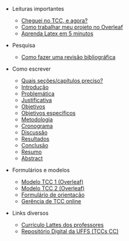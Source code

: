 - Leituras importantes

  - [Cheguei no TCC, e agora?](cheguei-no-tcc.md)
  - [Como trabalhar meu projeto no Overleaf](overleaf.md)
  - [Aprenda Latex em 5 minutos](latex-5min.md)

- Pesquisa
  - [Como fazer uma revisão bibliográfica](revisao-bibliografica.md)

- Como escrever
  - [Quais seções/capítulos preciso?](como-escrever.md)
  - [Introdução](como-escrever-introducao.md)
  - [Problemática](como-escrever-problematica.md)
  - [Justificativa](como-escrever-justificativa.md)
  - [Objetivos](como-escrever-objetivos.md)
  - [Objetivos específicos](como-escrever-objetivos.md)
  - [Metodologia](como-escrever-metodologia.md)
  - [Cronograma](como-escrever-cronograma.md)
  - [Discussão](como-escrever-discussao.md)
  - [Resultados](como-escrever-resultados.md)
  - [Conclusão](como-escrever-conclusao.md)
  - [Resumo](como-escrever-resumo.md)
  - [Abstract](como-escrever-resumo.md)

- Formulários e modelos

  - [Modelo TCC 1 (Overleaf)](https://www.overleaf.com/read/pbkfpzgjcdxw)
  - [Modelo TCC 2 (Overleaf)](https://www.overleaf.com/read/hxdzrzzdwkcs)
  - [Formulário de orientação](https://cc.uffs.edu.br)
  - [Gerência de TCC online](https://cc.uffs.edu.br)

- Links diversos

  - [Currículo Lattes dos professores](https://cc.uffs.edu.br/pessoas)
  - [Repositório Digital da UFFS (TCCs CC)](https://rd.uffs.edu.br/handle/prefix/67)